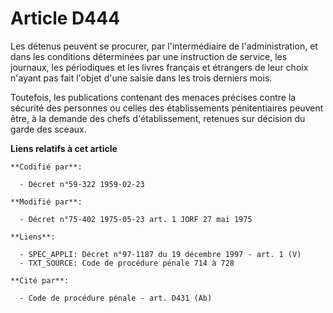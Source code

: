 # Article D444

Les détenus peuvent se procurer, par l'intermédiaire de l'administration, et dans les conditions déterminées par une
instruction de service, les journaux, les périodiques et les livres français et étrangers de leur choix n'ayant pas fait
l'objet d'une saisie dans les trois derniers mois.

Toutefois, les publications contenant des menaces précises contre la sécurité des personnes ou celles des établissements
pénitentiaires peuvent être, à la demande des chefs d'établissement, retenues sur décision du garde des sceaux.

**Liens relatifs à cet article**

	**Codifié par**:

	  - Décret n°59-322 1959-02-23

	**Modifié par**:

	  - Décret n°75-402 1975-05-23 art. 1 JORF 27 mai 1975

	**Liens**:

	  - SPEC_APPLI: Décret n°97-1187 du 19 décembre 1997 - art. 1 (V)
	  - TXT_SOURCE: Code de procédure pénale 714 à 728

	**Cité par**:

	  - Code de procédure pénale - art. D431 (Ab)

